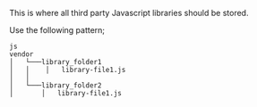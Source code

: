 This is where all third party Javascript libraries should be stored.

Use the following pattern;

```
js
vendor
│   └───library_folder1
│   │    │   library-file1.js
│   │   
│   └───library_folder2
│       │   library-file1.js
```
